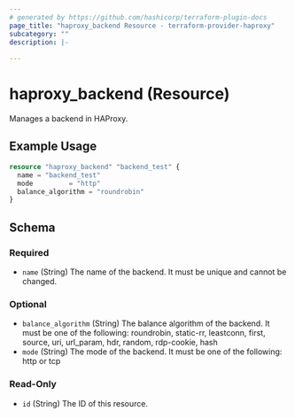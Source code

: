```yaml
---
# generated by https://github.com/hashicorp/terraform-plugin-docs
page_title: "haproxy_backend Resource - terraform-provider-haproxy"
subcategory: ""
description: |-
  
---
```


# haproxy_backend (Resource)

Manages a backend in HAProxy.


## Example Usage

```terraform
resource "haproxy_backend" "backend_test" {
  name = "backend_test"
  mode         = "http"
  balance_algorithm = "roundrobin"
}
```

<!-- schema generated by tfplugindocs -->
## Schema

### Required

- `name` (String) The name of the backend. It must be unique and cannot be changed.

### Optional

- `balance_algorithm` (String) The balance algorithm of the backend. It must be one of the following: roundrobin, static-rr, leastconn, first, source, uri, url_param, hdr, random, rdp-cookie, hash
- `mode` (String) The mode of the backend. It must be one of the following: http or tcp

### Read-Only

- `id` (String) The ID of this resource.
